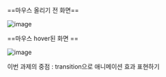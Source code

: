 ==마우스 올리기 전 화면==

![image](https://github.com/M-Moong/home-work/assets/109510367/6b70edfa-3cc5-4b93-b2a8-5956f07b4a54)




==마우스 hover된 화면 == 

![image](https://github.com/M-Moong/home-work/assets/109510367/95a74e48-dc7b-473f-9f8f-57ff293762cc)


이번 과제의 중점 : transition으로 애니메이션 효과 표현하기

